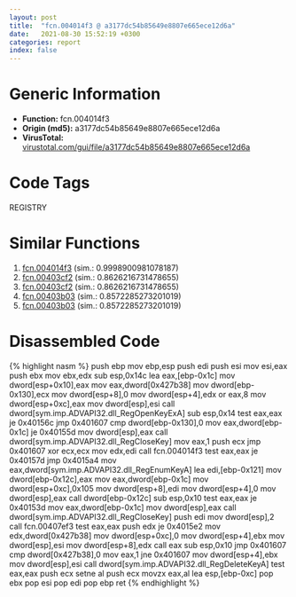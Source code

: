 ```yaml
---
layout: post
title:  "fcn.004014f3 @ a3177dc54b85649e8807e665ece12d6a"
date:   2021-08-30 15:52:19 +0300
categories: report
index: false
---
```


# Generic Information
- **Function:** fcn.004014f3
- **Origin (md5):** a3177dc54b85649e8807e665ece12d6a
- **VirusTotal:** [virustotal.com/gui/file/a3177dc54b85649e8807e665ece12d6a][virustotal_ref]

# Code Tags
<span class="tag" id="REGISTRY">REGISTRY</span>


# Similar Functions

1. [fcn.004014f3][similar_1_ref] (sim.: 0.9998900981078187)
2. [fcn.00403cf2][similar_2_ref] (sim.: 0.8626216731478655)
3. [fcn.00403cf2][similar_3_ref] (sim.: 0.8626216731478655)
4. [fcn.00403b03][similar_4_ref] (sim.: 0.8572285273201019)
5. [fcn.00403b03][similar_5_ref] (sim.: 0.8572285273201019)


# Disassembled Code

{% highlight nasm %}
push ebp
mov ebp,esp
push edi
push esi
mov esi,eax
push ebx
mov ebx,edx
sub esp,0x14c
lea eax,[ebp-0x1c]
mov dword[esp+0x10],eax
mov eax,dword[0x427b38]
mov dword[ebp-0x130],ecx
mov dword[esp+8],0
mov dword[esp+4],edx
or eax,8
mov dword[esp+0xc],eax
mov dword[esp],esi
call dword[sym.imp.ADVAPI32.dll_RegOpenKeyExA]
sub esp,0x14
test eax,eax
je 0x40156c
jmp 0x401607
cmp dword[ebp-0x130],0
mov eax,dword[ebp-0x1c]
je 0x40155d
mov dword[esp],eax
call dword[sym.imp.ADVAPI32.dll_RegCloseKey]
mov eax,1
push ecx
jmp 0x401607
xor ecx,ecx
mov edx,edi
call fcn.004014f3
test eax,eax
je 0x40157d
jmp 0x4015a4
mov eax,dword[sym.imp.ADVAPI32.dll_RegEnumKeyA]
lea edi,[ebp-0x121]
mov dword[ebp-0x12c],eax
mov eax,dword[ebp-0x1c]
mov dword[esp+0xc],0x105
mov dword[esp+8],edi
mov dword[esp+4],0
mov dword[esp],eax
call dword[ebp-0x12c]
sub esp,0x10
test eax,eax
je 0x40153d
mov eax,dword[ebp-0x1c]
mov dword[esp],eax
call dword[sym.imp.ADVAPI32.dll_RegCloseKey]
push edi
mov dword[esp],2
call fcn.00407ef3
test eax,eax
push edx
je 0x4015e2
mov edx,dword[0x427b38]
mov dword[esp+0xc],0
mov dword[esp+4],ebx
mov dword[esp],esi
mov dword[esp+8],edx
call eax
sub esp,0x10
jmp 0x401607
cmp dword[0x427b38],0
mov eax,1
jne 0x401607
mov dword[esp+4],ebx
mov dword[esp],esi
call dword[sym.imp.ADVAPI32.dll_RegDeleteKeyA]
test eax,eax
push ecx
setne al
push ecx
movzx eax,al
lea esp,[ebp-0xc]
pop ebx
pop esi
pop edi
pop ebp
ret 
{% endhighlight %}


[similar_1_ref]: /report/fcn.004014f3@35bedc5498306afe90b32d21d460d74f
[similar_2_ref]: /report/fcn.00403cf2@35bedc5498306afe90b32d21d460d74f
[similar_3_ref]: /report/fcn.00403cf2@a3177dc54b85649e8807e665ece12d6a
[similar_4_ref]: /report/fcn.00403b03@a3177dc54b85649e8807e665ece12d6a
[similar_5_ref]: /report/fcn.00403b03@35bedc5498306afe90b32d21d460d74f
[virustotal_ref]: https://www.virustotal.com/gui/file/a3177dc54b85649e8807e665ece12d6a
